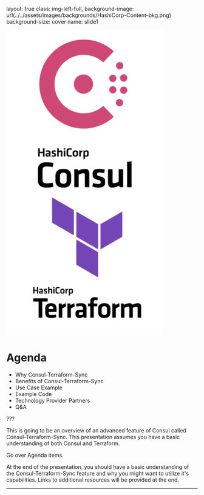 layout: true
class: img-left-full, 
background-image: url(../../assets/images/backgrounds/HashiCorp-Content-bkg.png)
background-size: cover
name: slide1

![:scale 30%](assets/logos/CTS1.png)

# Agenda

* Why Consul-Terraform-Sync
* Benefits of Consul-Terraform-Sync
* Use Case Example
* Example Code
* Technology Provider Partners
* Q&A

???

This is going to be an overview of an advanced feature of Consul called Consul-Terraform-Sync. This presentation assumes you have a basic understanding of both Consul and Terraform.

Go over Agenda items.

At the end of the presentation, you should have a basic understanding of the Consul-Terraform-Sync feature and why you might want to utilize it's capabilities. Links to additional resources will be provided at the end. 

---
